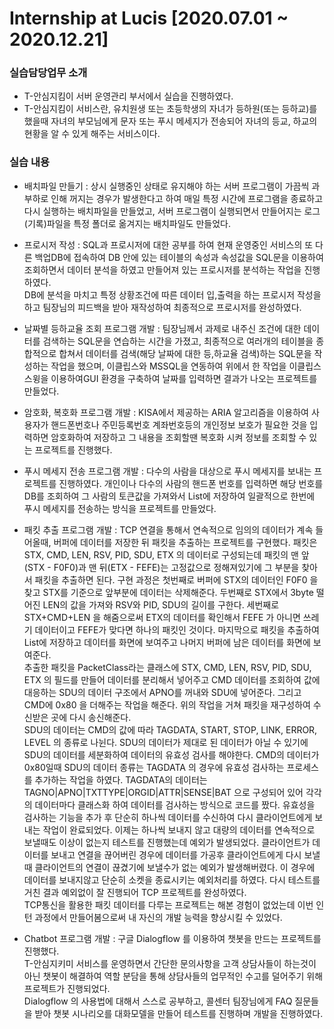 # Internship at Lucis [2020.07.01 ~ 2020.12.21]

### 실습담당업무 소개
  - T-안심지킴이 서버 운영관리 부서에서 실습을 진행하였다. 
  - T-안심지킴이 서비스란, 유치원생 또는 초등학생의 자녀가 등하원(또는 등하교)를 했을때 자녀의 부모님에게 문자 또는 푸시 메세지가 전송되어 자녀의 등교, 하교의 현황을 알 수 있게 해주는 서비스이다.

### 실습 내용
  - 배치파일 만들기 : 상시 실행중인 상태로 유지해야 하는 서버 프로그램이 가끔씩 과부하로 인해 꺼지는 경우가 발생한다고 하여 매일 특정 시간에 프로그램을 종료하고 다시 실행하는 배치파일을 만들었고,  서버 프로그램이 실행되면서 만들어지는 로그(기록)파일을 특정 폴더로 옮겨지는 배치파일도 만들었다.   
  
  - 프로시저 작성 : SQL과 프로시저에 대한 공부를 하여 현재 운영중인 서비스의 또 다른 백업DB에 접속하여 DB 안에 있는 테이블의 속성과 속성값을 SQL문을 이용하여 조회하면서 데이터 분석을 하였고 만들어져 있는 프로시저를 분석하는 작업을 진행하였다.   
  DB에 분석을 마치고 특정 상황조건에 따른 데이터 입,출력을 하는 프로시저 작성을 하고 팀장님의 피드백을 받아 재작성하여 최종적으로 프로시저를 완성하였다.  
  
  - 날짜별 등하교율 조회 프로그램 개발 : 팀장님께서 과제로 내주신 조건에 대한 데이터를 검색하는 SQL문을 연습하는 시간을 가졌고, 최종적으로 여러개의 테이블을 종합적으로 합쳐서 데이터를 검색(해당 날짜에 대한 등,하교율 검색)하는 SQL문을 작성하는 작업을 했으며, 이클립스와 MSSQL을 연동하여 위에서 한 작업을 이클립스 스윙을 이용하여GUI 환경을 구축하여 날짜를 입력하면 결과가 나오는 프로젝트를 만들었다.  
  
  - 암호화, 복호화 프로그램 개발 : KISA에서 제공하는 ARIA 알고리즘을 이용하여 사용자가 핸드폰번호나 주민등록번호 계좌번호등의 개인정보 보호가 필요한 것을 입력하면 암호화하여 저장하고 그 내용을 조회할땐 복호화 시켜 정보를 조회할 수 있는 프로젝트를 진행했다.  

  - 푸시 메세지 전송 프로그램 개발 : 다수의 사람을 대상으로 푸시 메세지를 보내는 프로젝트를 진행하였다. 개인이나 다수의 사람의 핸드폰 번호를 입력하면 해당 번호를 DB를 조회하여 그 사람의 토큰값을 가져와서 List에 저장하여 일괄적으로 한번에 푸시 메세지를 전송하는 방식을 프로젝트를 만들었다.  
  
  - 패킷 추출 프로그램 개발 : TCP 연결을 통해서 연속적으로 임의의 데이터가 계속 들어올때, 버퍼에 데이터를 저장한 뒤 패킷을 추출하는 프로젝트를 구현했다. 패킷은 STX, CMD, LEN, RSV, PID, SDU, ETX 의 데이터로 구성되는데 패킷의 맨 앞(STX - F0F0)과 맨 뒤(ETX - FEFE)는 고정값으로 정해져있기에 그 부분을 찾아서 패킷을 추출하면 된다. 구현 과정은 첫번째로 버퍼에 STX의 데이터인 F0F0 을 찾고 STX를 기준으로 앞부분에 데이터는 삭제해준다. 두번째로 STX에서 3byte 떨어진 LEN의 값을 가져와 RSV와 PID, SDU의 길이를 구한다. 세번째로 STX+CMD+LEN 을 해줌으로써 ETX의 데이터를 확인해서 FEFE 가 아니면 쓰레기 데이터이고 FEFE가 맞다면 하나의 패킷인 것이다. 마지막으로 패킷을 추출하여 List에 저장하고 데이터를 화면에 보여주고 나머지 버퍼에 남은 데이터를 화면에 보여준다.  
추출한 패킷을 PacketClass라는 클래스에 STX, CMD, LEN, RSV, PID, SDU, ETX 의 필드를 만들어 데이터를 분리해서 넣어주고 CMD 데이터를 조회하여 값에 대응하는 SDU의 데이터 구조에서 APNO를 꺼내와 SDU에 넣어준다. 그리고 CMD에 0x80 을 더해주는 작업을 해준다. 위의 작업을 거쳐 패킷을 재구성하여 수신받은 곳에 다시 송신해준다.  
SDU의 데이터는 CMD의 값에 따라 TAGDATA, START, STOP, LINK, ERROR, LEVEL 의 종류로 나뉜다. SDU의 데이터가 제대로 된 데이터가 아닐 수 있기에 SDU의 데이터를 세분화하여 데이터의 유효성 검사를 해야한다. CMD의 데이터가 0x80일때 SDU의 데이터 종류는 TAGDATA 의 경우에 유효성 검사하는 프로세스를 추가하는 작업을 하였다. TAGDATA의 데이터는TAGNO|APNO|TXTTYPE|ORGID|ATTR|SENSE|BAT 으로 구성되어 있어 각각의 데이터마다 클래스화 하여 데이터를 검사하는 방식으로 코드를 짰다. 유효성을 검사하는 기능을 추가 후 단순히 하나씩 데이터를 수신하여 다시 클라이언트에게 보내는 작업이 완료되었다. 이제는 하나씩 보내지 않고 대량의 데이터를 연속적으로 보낼때도 이상이 없는지 테스트를 진행했는데 예외가 발생되었다. 클라이언트가 데이터를 보내고 연결을 끊어버린 경우에 데이터를 가공후 클라이언트에게 다시 보낼때 클라이언트의 연결이 끊겼기에 보낼수가 없는 예외가 발생해버렸다. 이 경우에 데이터를 보내지않고 단순히 소켓을 종료시키는 예외처리를 하였다. 다시 테스트를 거친 결과 예외없이 잘 진행되어 TCP 프로젝트를 완성하였다.  
TCP통신을 활용한 패킷 데이터를 다루는 프로젝트는 해본 경험이 없었는데 이번 인턴 과정에서 만들어봄으로써 내 자신의 개발 능력을 향상시킬 수 있었다.

  - Chatbot 프로그램 개발 : 구글 Dialogflow 를 이용하여 챗봇을 만드는 프로젝트를 진행했다.  
  T-안심지키미 서비스를 운영하면서 간단한 문의사항을 고객 상담사들이 하는것이 아닌 챗봇이 해결하여 역할 분담을 통해 상담사들의 업무적인 수고를 덜어주기 위해 프로젝트가 진행되었다.  
  Dialogflow 의 사용법에 대해서 스스로 공부하고, 콜센터 팀장님에게 FAQ 질문들을 받아 챗봇 시나리오를 대화모델을 만들어 테스트를 진행하며 개발을 진행하였다.
  

